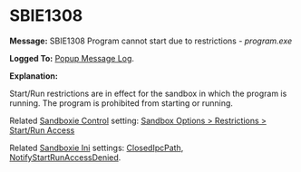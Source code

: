 # SBIE1308


**Message:** SBIE1308 Program cannot start due to restrictions - _program.exe_

**Logged To:** [Popup Message Log](PopupMessageLog.md).

**Explanation:**

Start/Run restrictions are in effect for the sandbox in which the program is running. The program is prohibited from starting or running.

Related [Sandboxie Control](SP_SBControl.md) setting: [Sandbox Options > Restrictions > Start/Run Access](RestrictionsSettings.md#startrun-access)

Related [Sandboxie Ini](SandboxieIni.md) settings: [ClosedIpcPath](ClosedIpcPath.md), [NotifyStartRunAccessDenied](NotifyStartRunAccessDenied.md).
